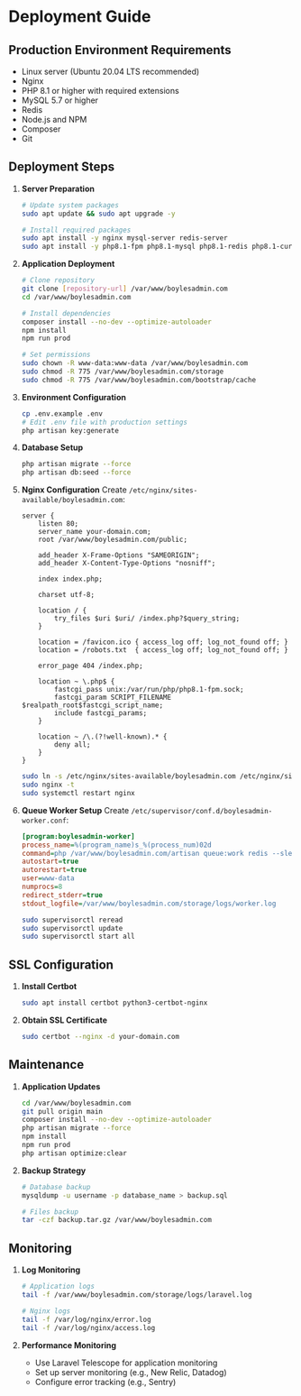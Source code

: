 # Deployment Guide

## Production Environment Requirements

- Linux server (Ubuntu 20.04 LTS recommended)
- Nginx
- PHP 8.1 or higher with required extensions
- MySQL 5.7 or higher
- Redis
- Node.js and NPM
- Composer
- Git

## Deployment Steps

1. **Server Preparation**
   ```bash
   # Update system packages
   sudo apt update && sudo apt upgrade -y
   
   # Install required packages
   sudo apt install -y nginx mysql-server redis-server
   sudo apt install -y php8.1-fpm php8.1-mysql php8.1-redis php8.1-curl php8.1-gd php8.1-mbstring php8.1-xml php8.1-zip
   ```

2. **Application Deployment**
   ```bash
   # Clone repository
   git clone [repository-url] /var/www/boylesadmin.com
   cd /var/www/boylesadmin.com
   
   # Install dependencies
   composer install --no-dev --optimize-autoloader
   npm install
   npm run prod
   
   # Set permissions
   sudo chown -R www-data:www-data /var/www/boylesadmin.com
   sudo chmod -R 775 /var/www/boylesadmin.com/storage
   sudo chmod -R 775 /var/www/boylesadmin.com/bootstrap/cache
   ```

3. **Environment Configuration**
   ```bash
   cp .env.example .env
   # Edit .env file with production settings
   php artisan key:generate
   ```

4. **Database Setup**
   ```bash
   php artisan migrate --force
   php artisan db:seed --force
   ```

5. **Nginx Configuration**
   Create `/etc/nginx/sites-available/boylesadmin.com`:
   ```nginx
   server {
       listen 80;
       server_name your-domain.com;
       root /var/www/boylesadmin.com/public;
   
       add_header X-Frame-Options "SAMEORIGIN";
       add_header X-Content-Type-Options "nosniff";
   
       index index.php;
   
       charset utf-8;
   
       location / {
           try_files $uri $uri/ /index.php?$query_string;
       }
   
       location = /favicon.ico { access_log off; log_not_found off; }
       location = /robots.txt  { access_log off; log_not_found off; }
   
       error_page 404 /index.php;
   
       location ~ \.php$ {
           fastcgi_pass unix:/var/run/php/php8.1-fpm.sock;
           fastcgi_param SCRIPT_FILENAME $realpath_root$fastcgi_script_name;
           include fastcgi_params;
       }
   
       location ~ /\.(?!well-known).* {
           deny all;
       }
   }
   ```
   ```bash
   sudo ln -s /etc/nginx/sites-available/boylesadmin.com /etc/nginx/sites-enabled/
   sudo nginx -t
   sudo systemctl restart nginx
   ```

6. **Queue Worker Setup**
   Create `/etc/supervisor/conf.d/boylesadmin-worker.conf`:
   ```ini
   [program:boylesadmin-worker]
   process_name=%(program_name)s_%(process_num)02d
   command=php /var/www/boylesadmin.com/artisan queue:work redis --sleep=3 --tries=3
   autostart=true
   autorestart=true
   user=www-data
   numprocs=8
   redirect_stderr=true
   stdout_logfile=/var/www/boylesadmin.com/storage/logs/worker.log
   ```
   ```bash
   sudo supervisorctl reread
   sudo supervisorctl update
   sudo supervisorctl start all
   ```

## SSL Configuration

1. **Install Certbot**
   ```bash
   sudo apt install certbot python3-certbot-nginx
   ```

2. **Obtain SSL Certificate**
   ```bash
   sudo certbot --nginx -d your-domain.com
   ```

## Maintenance

1. **Application Updates**
   ```bash
   cd /var/www/boylesadmin.com
   git pull origin main
   composer install --no-dev --optimize-autoloader
   php artisan migrate --force
   npm install
   npm run prod
   php artisan optimize:clear
   ```

2. **Backup Strategy**
   ```bash
   # Database backup
   mysqldump -u username -p database_name > backup.sql
   
   # Files backup
   tar -czf backup.tar.gz /var/www/boylesadmin.com
   ```

## Monitoring

1. **Log Monitoring**
   ```bash
   # Application logs
   tail -f /var/www/boylesadmin.com/storage/logs/laravel.log
   
   # Nginx logs
   tail -f /var/log/nginx/error.log
   tail -f /var/log/nginx/access.log
   ```

2. **Performance Monitoring**
   - Use Laravel Telescope for application monitoring
   - Set up server monitoring (e.g., New Relic, Datadog)
   - Configure error tracking (e.g., Sentry) 
